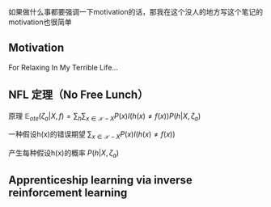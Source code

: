 如果做什么事都要强调一下motivation的话，那我在这个没人的地方写这个笔记的motivation也很简单

## Motivation
For Relaxing In My Terrible Life...

## NFL 定理（No Free Lunch）

原理
$\mathbb{E}_{ote}(\zeta_a|X, f) = \sum_{h} \sum_{x \in \mathcal{X} - X}P(x)I(h(x) \ne f(x))P(h|X,\zeta_a)$

一种假设h(x)的错误期望
$\sum_{x\in\mathcal{X} - X} P(x)I(h(x) \neq f(x))$

产生每种假设h(x)的概率
$P(h|X,\zeta_a)$


## Apprenticeship learning via inverse reinforcement learning

